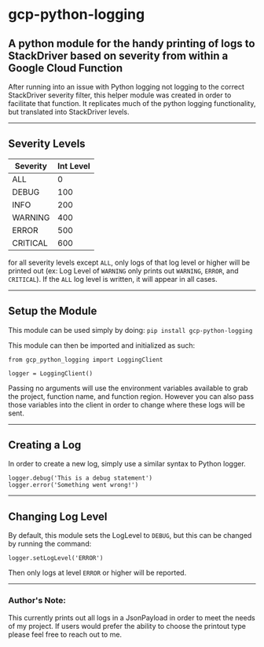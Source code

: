 # gcp-python-logging
## A python module for the handy printing of logs to StackDriver based on severity from within a Google Cloud Function

After running into an issue with Python logging not logging to the correct StackDriver severity filter, this helper module was created in order to facilitate that function. It replicates much of the python logging functionality, but translated into StackDriver levels.

---

## Severity Levels
| Severity | Int Level |
| -------- | --------- |
| ALL | 0 |
| DEBUG | 100 |
| INFO | 200 |
| WARNING | 400 |
| ERROR | 500 |
| CRITICAL | 600 |

for all severity levels except `ALL`, only logs of that log level or higher will be printed out (ex: Log Level of `WARNING` only prints out `WARNING`, `ERROR`, and `CRITICAL`). If the `ALL` log level is written, it will appear in all cases.

---
## Setup the Module
This module can be used simply by doing: `pip install gcp-python-logging`

This module can then be imported and initialized as such:
```
from gcp_python_logging import LoggingClient

logger = LoggingClient()
```
Passing no arguments will use the environment variables available to grab the project, function name, and function region. However you can also pass those variables into the client in order to change where these logs will be sent.

---
## Creating a Log
In order to create a new log, simply use a similar syntax to Python logger.
```
logger.debug('This is a debug statement')
logger.error('Something went wrong!')
```

---
## Changing Log Level
By default, this module sets the LogLevel to `DEBUG`, but this can be changed by running the command:
```
logger.setLogLevel('ERROR')
```
Then only logs at level `ERROR` or higher will be reported.

---

### Author's Note:
This currently prints out all logs in a JsonPayload in order to meet the needs of my project. If users would prefer the ability to choose the printout type please feel free to reach out to me.
